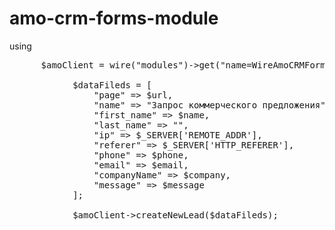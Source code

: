 # amo-crm-forms-module

using
<pre>
      $amoClient = wire("modules")->get("name=WireAmoCRMForms");
			
			$dataFileds = [
				"page" => $url,
				"name" => "Запрос коммерческого предложения",
				"first_name" => $name,
				"last_name" => "",
				"ip" => $_SERVER['REMOTE_ADDR'],
				"referer" => $_SERVER['HTTP_REFERER'],
				"phone" => $phone,
				"email" => $email,
				"companyName" => $company,
				"message" => $message
			];

			$amoClient->createNewLead($dataFileds);
</pre>
